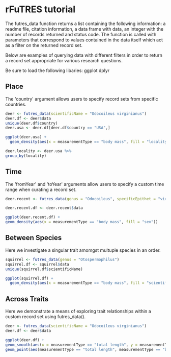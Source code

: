 # rFuTRES tutorial

The futres_data function returns a list containing the following information: a readme file, citation information, a data frame with data, an integer with the number of records returned and status code. The function is called with parameters that correspond to values contained in the data itself which act as a filter on the returned record set.

Below are examples of querying data with different filters in order to return a record set appropriate for various research questions. 

Be sure to load the following libaries:
ggplot
dplyr

## Place

The 'country' argument allows users to specify record sets from specific countries. 

```r
deer <- futres_data(scientificName = "Odocoileus virginianus")
deer.df <- deer$data
unique(deer.df$country)
deer.usa <- deer.df[deer.df$country == "USA",]

ggplot(deer.usa) +
  geom_density(aes(x = measurementType == "body mass", fill = "locality"))

deer.locality <- deer.usa %>%
group_by(locality)

```

## Time

The 'fromYear' and 'toYear' arguments allow users to specify a custom time range when curating a record set. 

```r
deer.recent <- futres_data(genus = "Odocoileus", specificEpithet = "virginianus", fromYear = 2000, toYear = 2021)

deer.recent.df <- deer.recent$data

ggplot(deer.recent.df) +
geom_density(aes(x = measurementType == "body mass", fill = "sex"))
```

## Between Species

Here we investigate a singular trait amomgst multuple species in an order.  

```r
squirrel <- futres_data(genus = "Otospermophilus")
squirrel.df <- squirrel$data
unique(squirrel.df$scientificName)

ggplot(squirrel.df) +
  geom_density(aes(x = measurementType == "body mass", fill = "scientificName"))
```

## Across Traits

Here we demonstrate a means of exploring trait relationships within a custom record set using futres_data().

```r
deer <- futres_data(scientificName = "Odocoileus virginianus")
deer.df <- deer$data

ggplot(deer.df) +
geom_smooth(aes(x = measurementType == "total length", y = measurementType == "body mass")) +
geom_point(aes(measurementType == "total length", measurementType == "body mass"))
```

